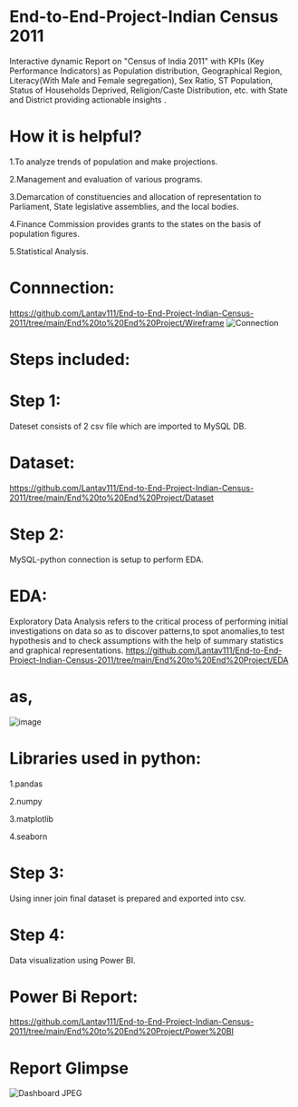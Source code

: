 # End-to-End-Project-Indian Census 2011

Interactive dynamic Report on "Census of India 2011" with KPIs (Key Performance Indicators) as Population distribution, Geographical Region, Literacy(With Male and Female segregation), Sex Ratio, ST Population, Status of Households Deprived, Religion/Caste Distribution, etc. with State and District providing actionable insights .

# How it is helpful?

1.To analyze trends of population and make projections.

2.Management and evaluation of various programs.

3.Demarcation of constituencies and allocation of representation to Parliament, State legislative assemblies, and the local bodies.

4.Finance Commission provides grants to the states on the basis of population figures.

5.Statistical Analysis. 

# Connnection:
https://github.com/Lantav111/End-to-End-Project-Indian-Census-2011/tree/main/End%20to%20End%20Project/Wireframe
![Connection](https://user-images.githubusercontent.com/85281225/191272002-09842fba-9058-4f26-94f5-2d0bf9c1b0cf.png)

# Steps included:

# Step 1:
Dateset consists of 2 csv file which are imported to MySQL DB.
# Dataset:
https://github.com/Lantav111/End-to-End-Project-Indian-Census-2011/tree/main/End%20to%20End%20Project/Dataset
# Step 2:
MySQL-python connection is setup to perform EDA.

# EDA:
Exploratory Data Analysis refers to the critical process of performing initial investigations on data so as to discover patterns,to spot anomalies,to test hypothesis and to check assumptions with the help of summary statistics and graphical representations.
https://github.com/Lantav111/End-to-End-Project-Indian-Census-2011/tree/main/End%20to%20End%20Project/EDA

# as,
![image](https://user-images.githubusercontent.com/85281225/191274386-03365e37-6b6c-4dde-a589-132a2be5c983.png)

# Libraries used in python:
1.pandas

2.numpy 

3.matplotlib

4.seaborn

# Step 3:
Using inner join final dataset is prepared  and exported into csv.
# Step 4:
Data visualization using Power BI.
# Power Bi Report:
https://github.com/Lantav111/End-to-End-Project-Indian-Census-2011/tree/main/End%20to%20End%20Project/Power%20BI

# Report Glimpse
![Dashboard JPEG](https://user-images.githubusercontent.com/85281225/191272945-ea8d2f1e-52f7-41b3-99a2-58fa84b95e1f.JPG)



